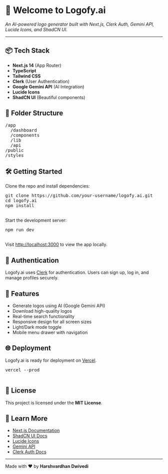 <h1>🚀 Welcome to <strong>Logofy.ai</strong></h1>
  <p><em>An AI-powered logo generator built with Next.js, Clerk Auth, Gemini API, Lucide Icons, and ShadCN UI.</em></p>

  <hr/>

  <h2>📦 Tech Stack</h2>
  <ul>
    <li><strong>Next.js 14</strong> (App Router)</li>
    <li><strong>TypeScript</strong></li>
    <li><strong>Tailwind CSS</strong></li>
    <li><strong>Clerk</strong> (User Authentication)</li>
    <li><strong>Google Gemini API</strong> (AI Integration)</li>
    <li><strong>Lucide Icons</strong></li>
    <li><strong>ShadCN UI</strong> (Beautiful components)</li>
  </ul>

  <h2>📁 Folder Structure</h2>
  <pre>
/app
  /dashboard
  /components
  /lib
  /api
/public
/styles
</pre>

  <h2>🛠️ Getting Started</h2>
  <p>Clone the repo and install dependencies:</p>

  <pre>
git clone https://github.com/your-username/logofy.ai.git
cd logofy.ai
npm install
  </pre>

  <p>Start the development server:</p>
  <pre>
npm run dev
  </pre>

  <p>Visit <a href="http://localhost:3000" target="_blank">http://localhost:3000</a> to view the app locally.</p>

  <h2>🔐 Authentication</h2>
  <p>Logofy.ai uses <a href="https://clerk.dev" target="_blank">Clerk</a> for authentication. Users can sign up, log in, and manage profiles securely.</p>

  <h2>🎨 Features</h2>
  <ul>
    <li>Generate logos using AI (Google Gemini API)</li>
    <li>Download high-quality logos</li>
    <li>Real-time search functionality</li>
    <li>Responsive design for all screen sizes</li>
    <li>Light/Dark mode toggle</li>
    <li>Mobile menu drawer with navigation</li>
  </ul>

  <h2>🌐 Deployment</h2>
  <p>Logofy.ai is ready for deployment on <a href="https://vercel.com" target="_blank">Vercel</a>.</p>
  <pre>
vercel --prod
  </pre>

  <h2>📄 License</h2>
  <p>This project is licensed under the <strong>MIT License</strong>.</p>

  <h2>🧠 Learn More</h2>
  <ul>
    <li><a href="https://nextjs.org/docs" target="_blank">Next.js Documentation</a></li>
    <li><a href="https://ui.shadcn.com" target="_blank">ShadCN UI Docs</a></li>
    <li><a href="https://lucide.dev" target="_blank">Lucide Icons</a></li>
    <li><a href="https://developers.google.com/ai/gemini" target="_blank">Gemini API</a></li>
    <li><a href="https://clerk.dev/docs" target="_blank">Clerk Auth Docs</a></li>
  </ul>

  <hr/>
  <p>Made with ❤️ by <strong>Harshvardhan Dwivedi</strong></p>